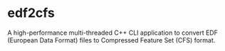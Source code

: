 # edf2cfs
A high-performance multi-threaded C++ CLI application to convert EDF (European Data Format) files to Compressed Feature Set (CFS) format.
